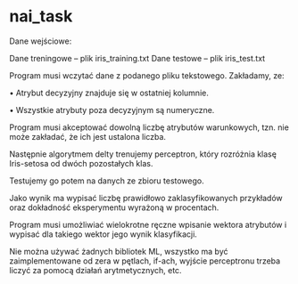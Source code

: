 # nai_task
Dane wejściowe: 

Dane treningowe – plik iris_training.txt
Dane testowe – plik iris_test.txt

Program musi wczytać dane z podanego pliku tekstowego. Zakładamy, ze:

•	Atrybut decyzyjny znajduje się w ostatniej kolumnie.

•	Wszystkie atrybuty poza decyzyjnym są numeryczne.


Program musi akceptować dowolną liczbę atrybutów warunkowych, tzn. nie może zakładać, że ich jest ustalona liczba. 

Następnie algorytmem delty trenujemy perceptron, który rozróżnia klasę Iris-setosa od dwóch pozostałych klas. 

Testujemy go potem na danych ze zbioru testowego. 

Jako wynik ma wypisać liczbę prawidłowo zaklasyfikowanych przykładów oraz dokładność eksperymentu wyrażoną w procentach.

Program musi umożliwiać wielokrotne ręczne wpisanie wektora atrybutów i wypisać dla takiego wektor jego wynik klasyfikacji.

Nie można używać żadnych bibliotek ML, wszystko ma być zaimplementowane od zera w pętlach, if-ach, wyjście perceptronu trzeba liczyć za pomocą działań arytmetycznych, etc.
